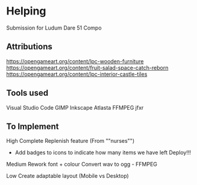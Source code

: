 # Helping

Submission for Ludum Dare 51 Compo

## Attributions

https://opengameart.org/content/lpc-wooden-furniture
https://opengameart.org/content/fruit-salad-space-catch-reborn
https://opengameart.org/content/lpc-interior-castle-tiles

## Tools used

Visual Studio Code
GIMP
Inkscape
Atlasta
FFMPEG
jfxr

## To Implement

High 
Complete Replenish feature (From ""nurses"")
- Add badges to icons to indicate how many items we have left
Deploy!!!


Medium
Rework font + colour
Convert wav to ogg - FFMPEG

Low
Create adaptable layout (Mobile vs Desktop)



